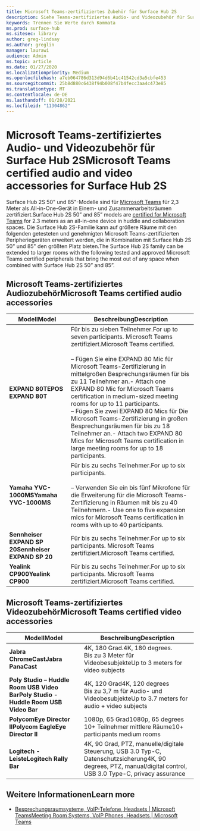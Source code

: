 ```yaml
---
title: Microsoft Teams-zertifiziertes Zubehör für Surface Hub 2S
description: Siehe Teams-zertifiziertes Audio- und Videozubehör für Surface Hub 2S 50-Zoll- und 85-Zoll-Modelle.
keywords: Trennen Sie Werte durch Kommata
ms.prod: surface-hub
ms.sitesec: library
author: greg-lindsay
ms.author: greglin
manager: laurawi
audience: Admin
ms.topic: article
ms.date: 01/27/2020
ms.localizationpriority: Medium
ms.openlocfilehash: a7eb064786d313d94d6b41c41542cd3a5cbfe453
ms.sourcegitcommit: 25b8d880c6438f94b008f47b4fecc3aa4c473e85
ms.translationtype: MT
ms.contentlocale: de-DE
ms.lasthandoff: 01/28/2021
ms.locfileid: "11304862"
---
```

# <span data-ttu-id="0600a-104">Microsoft Teams-zertifiziertes Audio- und Videozubehör für Surface Hub 2S</span><span class="sxs-lookup"><span data-stu-id="0600a-104">Microsoft Teams certified audio and video accessories for Surface Hub 2S</span></span>

<span data-ttu-id="0600a-105">Surface Hub 2S 50" und 85"-Modelle sind für [Microsoft Teams](https://www.microsoft.com/microsoft-teams/across-devices/devices/product?deviceid=31) für 2,3 Meter als All-in-One-Gerät in Einem- und Zusammenarbeitsräumen zertifiziert.</span><span class="sxs-lookup"><span data-stu-id="0600a-105">Surface Hub 2S 50” and 85” models are [certified for Microsoft Teams](https://www.microsoft.com/microsoft-teams/across-devices/devices/product?deviceid=31) for 2.3 meters as an all-in-one device in huddle and collaboration spaces.</span></span> <span data-ttu-id="0600a-106">Die Surface Hub 2S-Familie kann auf größere Räume mit den folgenden getesteten und genehmigten Microsoft Teams-zertifizierten Peripheriegeräten erweitert werden, die in Kombination mit Surface Hub 2S 50" und 85" den größten Platz bieten.</span><span class="sxs-lookup"><span data-stu-id="0600a-106">The Surface Hub 2S family can be extended to larger rooms with the following tested and approved Microsoft Teams certified peripherals that bring the most out of any space when combined with Surface Hub 2S 50” and 85”.</span></span>

## <span data-ttu-id="0600a-107">Microsoft Teams-zertifiziertes Audiozubehör</span><span class="sxs-lookup"><span data-stu-id="0600a-107">Microsoft Teams certified audio accessories</span></span> 

| <span data-ttu-id="0600a-108">Modell</span><span class="sxs-lookup"><span data-stu-id="0600a-108">Model</span></span>                                | <span data-ttu-id="0600a-109">Beschreibung</span><span class="sxs-lookup"><span data-stu-id="0600a-109">Description</span></span>                                                                                                                                                                                                                                                                                              |
| ------------------------------------ | -------------------------------------------------------------------------------------------------------------------------------------------------------------------------------------------------------------------------------------------------------------------------------------------------------- |
| **<span data-ttu-id="0600a-110">EXPAND 80T</span><span class="sxs-lookup"><span data-stu-id="0600a-110">EPOS EXPAND 80T</span></span>**<br>         | <span data-ttu-id="0600a-111">Für bis zu sieben Teilnehmer.</span><span class="sxs-lookup"><span data-stu-id="0600a-111">For up to seven participants.</span></span> <span data-ttu-id="0600a-112">Microsoft Teams zertifiziert.</span><span class="sxs-lookup"><span data-stu-id="0600a-112">Microsoft Teams certified.</span></span><br><br><span data-ttu-id="0600a-113">– Fügen Sie eine EXPAND 80 Mic für Microsoft Teams-Zertifizierung in mittelgroßen Besprechungsräumen für bis zu 11 Teilnehmer an.</span><span class="sxs-lookup"><span data-stu-id="0600a-113">- Attach one EXPAND 80 Mic for Microsoft Teams certification in medium-sized meeting rooms for up to 11 participants.</span></span><br><span data-ttu-id="0600a-114">– Fügen Sie zwei EXPAND 80 Mics für Die Microsoft Teams-Zertifizierung in großen Besprechungsräumen für bis zu 18 Teilnehmer an.</span><span class="sxs-lookup"><span data-stu-id="0600a-114">- Attach two EXPAND 80 Mics for Microsoft Teams certification in large meeting rooms for up to 18 participants.</span></span> |
| **<span data-ttu-id="0600a-115">Yamaha YVC-1000MS</span><span class="sxs-lookup"><span data-stu-id="0600a-115">Yamaha YVC-1000MS</span></span>**<br>        | <span data-ttu-id="0600a-116">Für bis zu sechs Teilnehmer.</span><span class="sxs-lookup"><span data-stu-id="0600a-116">For up to six participants.</span></span><br><br><span data-ttu-id="0600a-117">– Verwenden Sie ein bis fünf Mikrofone für die Erweiterung für die Microsoft Teams-Zertifizierung in Räumen mit bis zu 40 Teilnehmern.</span><span class="sxs-lookup"><span data-stu-id="0600a-117">- Use one to five expansion mics for Microsoft Teams certification in rooms with up to 40 participants.</span></span>                                                                                                                                                               |
| **<span data-ttu-id="0600a-118">Sennheiser EXPAND SP 20</span><span class="sxs-lookup"><span data-stu-id="0600a-118">Sennheiser EXPAND SP 20</span></span>**<br> | <span data-ttu-id="0600a-119">Für bis zu sechs Teilnehmer.</span><span class="sxs-lookup"><span data-stu-id="0600a-119">For up to six participants.</span></span> <span data-ttu-id="0600a-120">Microsoft Teams zertifiziert.</span><span class="sxs-lookup"><span data-stu-id="0600a-120">Microsoft Teams certified.</span></span>                                                                                                                                                                                                                                                   |
| **<span data-ttu-id="0600a-121">Yealink CP900</span><span class="sxs-lookup"><span data-stu-id="0600a-121">Yealink CP900</span></span>**<br>           | <span data-ttu-id="0600a-122">Für bis zu sechs Teilnehmer.</span><span class="sxs-lookup"><span data-stu-id="0600a-122">For up to six participants.</span></span> <span data-ttu-id="0600a-123">Microsoft Teams zertifiziert.</span><span class="sxs-lookup"><span data-stu-id="0600a-123">Microsoft Teams certified.</span></span>                                                                                                                                                                                                                                                   |

 
## <span data-ttu-id="0600a-124">Microsoft Teams-zertifiziertes Videozubehör</span><span class="sxs-lookup"><span data-stu-id="0600a-124">Microsoft Teams certified video accessories</span></span>

| <span data-ttu-id="0600a-125">Modell</span><span class="sxs-lookup"><span data-stu-id="0600a-125">Model</span></span>                                       | <span data-ttu-id="0600a-126">Beschreibung</span><span class="sxs-lookup"><span data-stu-id="0600a-126">Description</span></span>                                                                    |
| ------------------------------------------- | ------------------------------------------------------------------------------ |
| **<span data-ttu-id="0600a-127">Jabra ChromeCast</span><span class="sxs-lookup"><span data-stu-id="0600a-127">Jabra PanaCast</span></span>**<br>                  | <span data-ttu-id="0600a-128">4K, 180 Grad.</span><span class="sxs-lookup"><span data-stu-id="0600a-128">4K, 180 degrees.</span></span><br><span data-ttu-id="0600a-129">Bis zu 3 Meter für Videobesubjekte</span><span class="sxs-lookup"><span data-stu-id="0600a-129">Up to 3 meters for video subjects</span></span>                          |
| **<span data-ttu-id="0600a-130">Poly Studio – Huddle Room USB Video Bar</span><span class="sxs-lookup"><span data-stu-id="0600a-130">Poly Studio - Huddle Room USB Video Bar</span></span>** | <span data-ttu-id="0600a-131">4K, 120 Grad</span><span class="sxs-lookup"><span data-stu-id="0600a-131">4K, 120 degrees</span></span><br><span data-ttu-id="0600a-132">Bis zu 3,7 m für Audio- und Videobesubjekte</span><span class="sxs-lookup"><span data-stu-id="0600a-132">Up to 3.7 meters for audio + video subjects</span></span>                 |
| **<span data-ttu-id="0600a-133">PolycomEye Director II</span><span class="sxs-lookup"><span data-stu-id="0600a-133">Polycom EagleEye Director II</span></span>**<br>    | <span data-ttu-id="0600a-134">1080p, 65 Grad</span><span class="sxs-lookup"><span data-stu-id="0600a-134">1080p, 65 degrees</span></span><br><span data-ttu-id="0600a-135">10+ Teilnehmer mittlere Räume</span><span class="sxs-lookup"><span data-stu-id="0600a-135">10+ participants medium rooms</span></span>                             |
| **<span data-ttu-id="0600a-136">Logitech -Leiste</span><span class="sxs-lookup"><span data-stu-id="0600a-136">Logitech Rally Bar</span></span>**                      | <span data-ttu-id="0600a-137">4K, 90 Grad, PTZ, manuelle/digitale Steuerung, USB 3.0 Typ-C, Datenschutzsicherung</span><span class="sxs-lookup"><span data-stu-id="0600a-137">4K, 90 degrees, PTZ, manual/digital control, USB 3.0 Type-C, privacy assurance</span></span> |

## <span data-ttu-id="0600a-138">Weitere Informationen</span><span class="sxs-lookup"><span data-stu-id="0600a-138">Learn more</span></span>

- [<span data-ttu-id="0600a-139">Besprechungsraumsysteme, VoIP-Telefone, Headsets | Microsoft Teams</span><span class="sxs-lookup"><span data-stu-id="0600a-139">Meeting Room Systems, VoIP Phones, Headsets | Microsoft Teams</span></span>](https://www.microsoft.com/microsoft-teams/across-devices/)